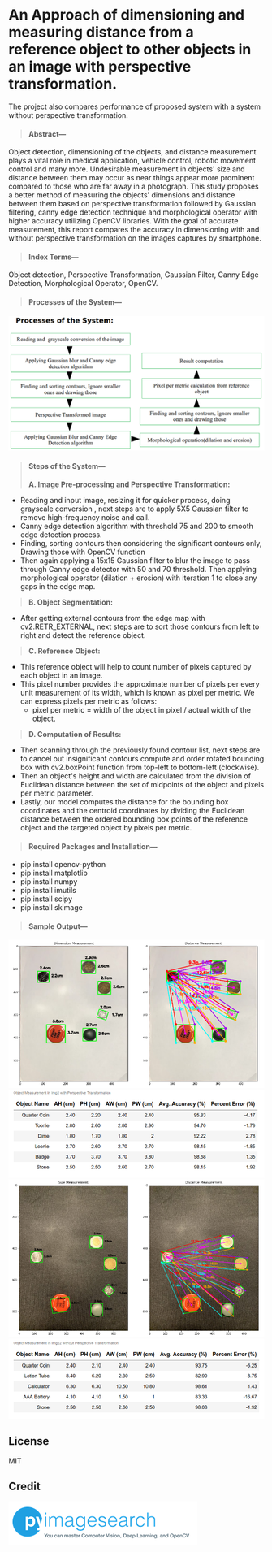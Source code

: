 # An Approach of dimensioning and measuring distance from a reference object to other objects in an image with perspective transformation.
The project also compares performance of proposed system with a system without perspective transformation.

> #### Abstract— 
Object detection, dimensioning of the objects, and distance measurement plays a vital role in medical application, vehicle control, robotic movement control and many more. Undesirable measurement in objects' size and distance between them may occur as near things appear more prominent compared to those who are far away in a photograph. This study proposes a better method of measuring the objects' dimensions and distance between them based on perspective transformation followed by Gaussian filtering, canny edge detection technique and morphological operator with higher accuracy utilizing OpenCV libraries. With the goal of accurate measurement, this report compares the accuracy in dimensioning with and without perspective transformation on the images captures by smartphone.
> #### Index Terms— 
Object detection, Perspective Transformation, Gaussian Filter, Canny Edge Detection, Morphological Operator, OpenCV.
> #### Processes of the System—
![N|Solid](./images_for_readme/process.png)
> #### Steps of the System—
> **A. Image Pre-processing and Perspective Transformation:**
  - Reading and input image, resizing it for quicker process, doing grayscale conversion , next steps are to apply 5X5 Gaussian filter to remove high-frequency noise and call.
  - Canny edge detection algorithm with threshold 75 and 200 to smooth edge detection process.
  - Finding, sorting contours then considering the significant contours only, Drawing those with OpenCV function
  - Then again applying a 15x15 Gaussian filter to blur the image to pass through Canny edge detector with 50 and 70 threshold. Then applying morphological operator (dilation + erosion) with iteration 1 to close any gaps in the edge map.
> **B. Object Segmentation:**
  - After getting external contours from the edge map with cv2.RETR_EXTERNAL, next steps are to sort those contours from left to right and detect the reference object.
> **C. Reference Object:**
  - This reference object will help to count number of pixels captured by each object in an image.
  - This pixel number provides the approximate number of pixels per every unit measurement of its width, which is known as pixel per metric. We can express pixels per metric as follows: 
    -   pixel per metric = width of the object in pixel / actual width of the object.
> **D. Computation of Results:**
  - Then scanning through the previously found contour list, next steps are to cancel out insignificant contours compute and order rotated bounding box with cv2.boxPoint function from top-left to bottom-left (clockwise).
  - Then an object's height and width are calculated from the division of Euclidean distance between the set of midpoints of the object and pixels per metric parameter.
  - Lastly, our model computes the distance for the bounding box coordinates and the centroid coordinates by dividing the Euclidean distance between the ordered bounding box points of the reference object and the targeted object by pixels per metric.

> #### Required Packages and Installation— 
- pip install opencv-python
- pip install matplotlib
- pip install numpy
- pip install imutils
- pip install scipy
- pip install skimage

> #### Sample Output—
![N|Solid](./images_for_readme/output.png)
![N|Solid](./images_for_readme/test.png)
![N|Solid](./images_for_readme/output1.png)
![N|Solid](./images_for_readme/test1.png)

License
----

MIT

## Credit
[![N|Solid](./images_for_readme/pyimage.png)](https://www.pyimagesearch.com/)
